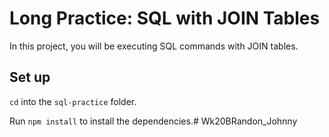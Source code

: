 # Long Practice: SQL with JOIN Tables

In this project, you will be executing SQL commands with JOIN tables.

## Set up

`cd` into the `sql-practice` folder.

Run `npm install` to install the dependencies.# Wk20BRandon_Johnny
